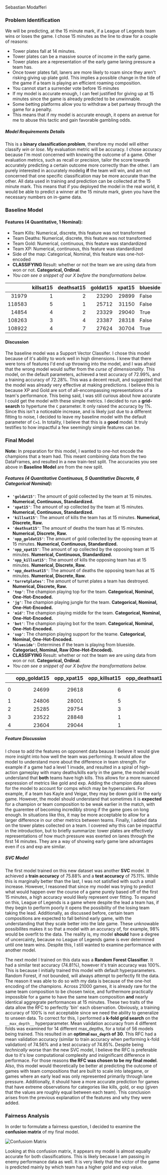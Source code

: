 Sebastian Modafferi

### Problem Identification
We will be predicting, at the 15 minute mark, if a League of Legends team wins or loses the game. I chose 15 minutes as the line to draw for a couple of reasons:
 - Tower plates fall at 14 minutes.
  - Tower plates can be a massive source of income in the early game.
  - Tower plates are a representation of the early game laning pressure a team has.
  - Once tower plates fall, laners are more likely to roam since they aren't risking giving up plate gold. This implies a possible change in the tide of the game if a team is playing an efficient roaming composition.
 - You cannot start a surrender vote before 15 minutes
  - If my model is accurate enough, I can feel justified for giving up at 15 minutes since the game is already predicted to be unwinnable. 
 - Some betting platforms allow you to withdraw a bet partway through the game for a penalty.
  - This means that if my model is accurate enough, it opens an avenue for me to abuse this tactic and gain favorable gambling odds. 


##### Model Requirements Details
This is a __binary classification problem__, therefore my model will either classify _win_ or _lose_. My evaluation metric will be accuracy. I chose accuracy because I'm most concerned with knowing the outcome of a game. Other evaluation metrics, such as recall or precision, tailor the score towards accurately predicting a certain outcome more correctly than the other. I am purely interested in accurately modelig __if__ the team will win, and am not concerned that one specific classification may be more accurate than the other. All data used in training and prediction can be collected at the 15 minute mark. This means that if you deployed the model in the real world, it would be able to predict a winner at the 15 minute mark, given you have the necessary numbers on in-game data.

### Baseline Model
#### Features (4 Quantitative, 1 Nominal):
 - Team Kills: Numerical, discrete, this feature was not transformed
 - Team Deaths: Numerical, discrete, this feature was not transformed
 - Team Gold: Numerical, continuous, this feature was standardized
 - Team XP: Numerical, continuous, this feature was standardized
 - Side of the map: Categorical, Nominal, this feature was one-hot-encoded
 - __CLASSIFYING__ Result: whether or not the team we are using data from won or not. __Categorical, Ordinal__.
 - _You can see a snippet of our _X_ before the transformations below._

|        |   killsat15 |   deathsat15 |   goldat15 |   xpat15 | blueside   |
|-------:|------------:|-------------:|-----------:|---------:|:-----------|
|  31979 |           1 |            2 |      23290 |    29899 | False      |
| 118583 |           5 |            1 |      25712 |    31150 | False      |
|  14854 |           4 |            2 |      23329 |    29040 | True       |
| 108263 |           3 |            4 |      23387 |    28318 | False      |
| 108922 |           4 |            7 |      27624 |    30704 | True       |


#### Discussion
The baseline model was a Support Vector Classifer. I chose this model because of it's ability to work well in high dimensions. I knew that there were tons of features I'd end up throwing into the model, and I was afraid that the wrong model would suffer from the _curse of dimensionality_.  This model, on the default parameters, achieved a test accuracy of 72.99%, and a training accuracy of 72.28%. This was a decent result, and suggested that the model was already very effective at making predictions. I believe this is because XP and Gold are sort of all-encompassing representations of a team's performance. This being said, I was still curious about how accurate I could get the model with these simple metrics. I decided to run a __grid-search__ to hypertune the `C` parameter. It only raised the accuracy by 1%. Since this isn't a noticeable increase, and is likely just due to a different fitting to noise, I decided to leave my baseline model with the default parameter of `C=1`. In totality, I believe that this is a __good__ model. It truly testifies to how impactful a few seemingly simple features can be.

### Final Model

__Note:__ In preparation for this model, I wanted to one-hot encode the champions that a team had. This meant combining data from the two DataFrames, and resulted in a new train-test split. The accuracies you see above in __Baseline Model__ are from the new split.

##### Features (4 Quantitative Continuous, 5 Quantitative Discrete, 6 Categorical Nominal):
 - __`'goldat15'`__: The amount of gold collected by the team at 15 minutes. __Numerical, Continuous, Standardized.__
 - __`'xpat15'`__: The amount of xp collected by the team at 15 minutes. __Numerical, Continuous, Standardized.__
 - __`'killsat15'`__: The amount of kills the team has at 15 minutes. __Numerical, Discrete, Raw.__
 - __`'deathsat15'`__: The amount of deaths the team has at 15 minutes. __Numerical, Discrete, Raw.__
 - __`'opp_goldat15'`__: The amount of gold collected by the opposing team at 15 minutes. __Numerical, Continuous, Standardized.__
 - __`'opp_xpat15'`__: The amount of xp collected by the opposing team at 15 minutes. __Numerical, Continuous, Standardized.__
 - __`'opp_killsat15'`__: The amount of kills the opposing team has at 15 minutes. __Numerical, Discrete, Raw.__
 - __`'opp_deathsat15'`__: The amount of deaths the opposing team has at 15 minutes. __Numerical, Discrete, Raw.__
 - __`'turretplates'`__: The amount of turret plates a team has destroyed. __Numerical, Discrete, Raw.__
 - __`'top'`__: The champion playing top for the team. __Categorical, Nominal, One-Hot-Encoded.__
 - __`'jg'`__: The champion playing jungle for the team. __Categorical, Nominal, One-Hot-Encoded.__
 - __`'mid'`__: The champion playing middle for the team. __Categorical, Nominal, One-Hot-Encoded.__
 - __`'bot'`__: The champion playing bot for the team. __Categorical, Nominal, One-Hot-Encoded.__
 - __`'sup'`__: The champion playing support for the teame. __Categorical, Nominal, One-Hot-Encoded.__
 - __`'blueside'`__: Determines if the team is playing from blueside. __Categoriacl, Nominal, Raw (One-Hot-Encoded).__
 - __CLASSIFYING__ Result: whether or not the team we are using data from won or not. __Categorical, Ordinal__.
 - _You can see a snippet of our _X_ before the transformations below._

|    |   opp_goldat15 |   opp_xpat15 |   opp_killsat15 |   opp_deathsat15 | top       | jg       | mid      | bot      | sup     |   goldat15 |   xpat15 |   killsat15 |   deathsat15 | blueside   |   turretplates |
|---:|---------------:|-------------:|----------------:|-----------------:|:----------|:---------|:---------|:---------|:--------|-----------:|---------:|------------:|-------------:|:-----------|---------------:|
|  0 |          24699 |        29618 |               6 |                5 | Renekton  | Xin Zhao | LeBlanc  | Samira   | Leona   |      24806 |    28001 |           5 |            6 | True       |              5 |
|  1 |          24806 |        28001 |               5 |                6 | Gragas    | Viego    | Viktor   | Jinx     | Alistar |      24699 |    29618 |           6 |            5 | False      |              0 |
|  2 |          25285 |        29754 |               3 |                1 | Gragas    | Lee Sin  | Orianna  | Jhin     | Rakan   |      23522 |    28848 |           1 |            3 | True       |              2 |
|  3 |          23522 |        28848 |               1 |                3 | Gangplank | Nidalee  | Renekton | Syndra   | Leona   |      25285 |    29754 |           3 |            1 | False      |              3 |
|  4 |          23604 |        29044 |               1 |                3 | Renekton  | Talon    | Zoe      | Aphelios | Yuumi   |      24795 |    31342 |           3 |            1 | True       |              1 |

##### Feature Discussion

I chose to add the features on opponent data beause I believe it would give more insight into how well the team was performing. It would allow the model to understand more about the difference in team strength. For example if a game had a level 1 invade, and resulted in a spiral of high-action gameplay with many deaths/kills early in the game, the model would understand that __both__ teams have high kills. This allows for a more nuanced expression of metrics like gold and exp. Adding the champion data allows for the model to account for comps which may be hyperscalers. For example, if a team has Kayle and Veigar, they may be down gold in the early game. However, the model should understand that sometimes it is __expected__ for a champion or team composition to be weak earlier in the match, with the guarentee of becoming incredibly strong if the game goes on long enough. In situations like this, it may be more acceptable to allow for a larger difference in our other metrics between teams. Finally, I added data on the tower plates collected on a team. I covered why this can be impactful in the introduction, but to briefly summarize: tower plates are effectively representations of how much pressure was exerted on lanes through the first 14 minutes. They are a way of showing early game lane advantages even if cs and exp are similar.     

##### SVC Model

The first model trained on this new dataset was another __SVC__ model. It achieved a __train accuracy__ of 75.88% and a __test accuracy__ of 75.11%. While this is marginally better than the last, I was not satisfied with such a small increase. However, I reasoned that since my model was trying to predict what would happen over the course of a game purely based off of the first 15 minutes, a high accuracy would likely represent over fitting. To expand on this, League of Legends is a game where despite the lead a team has, if they begin to perform poorly it opens the possibility of the losing team taking the lead. Additionally, as discussed before, certain team compositions are expected to fall behind early game, with the understanding that they scale better into the late game. These unknowable possibilites makes it so that a model with an accuracy of, for example, 98% would be overfit to the data. The reality is, my model __should__ have a degree of uncercainty, because no League of Legends game is ever determined until one team wins. Despite this, I still wanted to examine performance with another model.    
     
The next model I trained on this data was a __Random Forest Classifier__. It had a similar test accuracy (74.81%), however it's train accuracy was 100%. This is because I initially trained this model with default hyperparameters. Random Forest, if not bounded, will always attempt to perfectly fit the data. The reason it was able to do so with my data is because of the one-hot encoding of the champions. Across 21000 games, it is already rare for the same team composition to be chosen twice, and furthermore practically impossible for a game to have the same team composition __and__ nearly identical aggregrate performances at 15 minutes. These two traits of the data allow the RFC to perfectly 'bin' each observation. Obviously, a training accuracy of 100% is not acceptable since we need the ability to generalize to unseen data. To correct for this, I performed a __k-fold grid search__ on the `__max_depth__` hyperparameter. Mean validation accuracy from 4 different folds was examined for 14 different max_depths, for a total of 56 models being trained. This resulted in an __optimal `max_depth` of 30__. This RFC had a mean validation accuracy (similar to train accuracy when performing k-fold validation) of 74.56% and a test accuracy of 74.85%. Despite being _technically_ worse than the new SVC model, I believe the RFC is preferable due to it's low computational complexity and insignificant difference in performace. For those reasons __the RFC was chosen to be my final model__. Also, this model would theoretically be better at predicting the outcome of games with team compositions that are built to scale into lategame, or games where an early lead was only represented primarily through lane pressure. Additionally, it should have a more accurate prediction for games that have extreme observations for categories like kills, gold, or exp (given that the values are roughly equal between each team). This conclusion arises from the previous explanation of the features and why they were added.    
      
### Fairness Analysis

In order to formulate a fairness question, I decided to examine the __confusion matrix__ of my final model.

![Confusiom Matrix](confusion_matrix.png)

Looking at this confusion matrix, it appears my model is almost equally accurate for both classifications. This is likely because I am passing in enemy performance data as well. It is very likely that the victor of the game is predicted mainly by which team has a higher gold and exp value.
 
